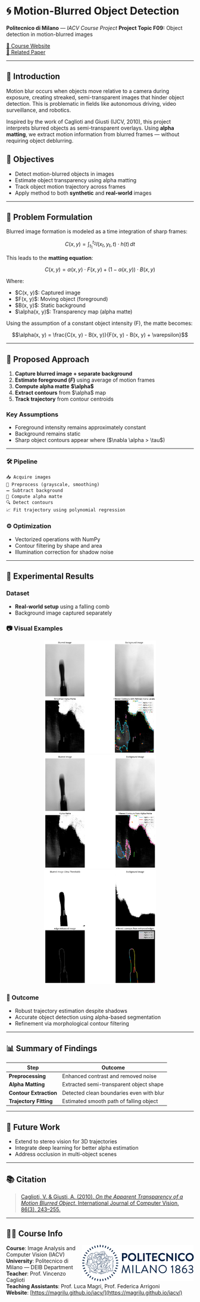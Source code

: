 

# 🌀 Motion-Blurred Object Detection

**Politecnico di Milano** — *IACV Course Project*
**Project Topic F09:** Object detection in motion-blurred images

[🔗 Course Website](https://magrilu.github.io/iacv/)\
[📄 Related Paper](https://link.springer.com/article/10.1007/s11263-008-0165-1)

---

## 🧠 Introduction

Motion blur occurs when objects move relative to a camera during exposure, creating streaked, semi-transparent images that hinder object detection. This is problematic in fields like autonomous driving, video surveillance, and robotics.

Inspired by the work of Caglioti and Giusti (IJCV, 2010), this project interprets blurred objects as semi-transparent overlays. Using **alpha matting**, we extract motion information from blurred frames — without requiring object deblurring.

## 🎯 Objectives

- Detect motion-blurred objects in images
- Estimate object transparency using alpha matting
- Track object motion trajectory across frames
- Apply method to both **synthetic** and **real-world** images

---

## 🧪 Problem Formulation

Blurred image formation is modeled as a time integration of sharp frames:

```math
C(x, y) = \int_{t_1}^{t_2} I(x_t, y_t, t) \cdot h(t) \, dt
```

This leads to the **matting equation**:

```math
C(x, y) = \alpha(x, y) \cdot F(x, y) + (1 - \alpha(x, y)) \cdot B(x, y)
```

Where:

- $C(x, y)\$: Captured image
- $F(x, y)\$: Moving object (foreground)
- $B(x, y)\$: Static background
- $\alpha(x, y)\$: Transparency map (alpha matte)

Using the assumption of a constant object intensity \(F\), the matte becomes:

```math
\alpha(x, y) = \frac{C(x, y) - B(x, y)}{F(x, y) - B(x, y) + \varepsilon}
```

---

## 🧩 Proposed Approach

1. **Capture blurred image + separate background**
2. **Estimate foreground ($F$)** using average of motion frames
3. **Compute alpha matte** **$\alpha\$**
4. **Extract contours** from $\alpha\$ map
5. **Track trajectory** from contour centroids

### Key Assumptions

- Foreground intensity remains approximately constant
- Background remains static
- Sharp object contours appear where \($\nabla \alpha > \tau\$)

---
### 🛠️ Pipeline

```text
📥 Acquire images
🧹 Preprocess (grayscale, smoothing)
➖ Subtract background
📐 Compute alpha matte
🔍 Detect contours
📈 Fit trajectory using polynomial regression
```

### ⚙️ Optimization

- Vectorized operations with NumPy
- Contour filtering by shape and area
- Illumination correction for shadow noise

---

## 🧪 Experimental Results

### Dataset

- **Real-world setup** using a falling comb
- Background image captured separately

### 📷 Visual Examples

<p align="center">
  <img src="imgs/experimental_result_1.png" width="300"/>
  <img src="imgs/experimental_result_5.png" width="300"/>
  <img src="imgs/experimental_result_3.png" width="300"/>
</p>


### 🎯 Outcome

- Robust trajectory estimation despite shadows
- Accurate object detection using alpha-based segmentation
- Refinement via morphological contour filtering

---

## 📊 Summary of Findings

| Step                   | Outcome                                  |
| ---------------------- | ---------------------------------------- |
| **Preprocessing**      | Enhanced contrast and removed noise      |
| **Alpha Matting**      | Extracted semi-transparent object shape  |
| **Contour Extraction** | Detected clean boundaries even with blur |
| **Trajectory Fitting** | Estimated smooth path of falling object  |

---

## 🚀 Future Work

- Extend to stereo vision for 3D trajectories
- Integrate deep learning for better alpha estimation
- Address occlusion in multi-object scenes

---

## 📚 Citation

> [Caglioti, V. & Giusti, A. (2010). *On the Apparent Transparency of a Motion Blurred Object*. International Journal of Computer Vision, 86(3), 243–255.](https://link.springer.com/article/10.1007/s11263-008-0165-1)

---

## 👨‍🏫 Course Info

<img src="imgs/polimi.png" alt="Politecnico di Milano" width="300" align="right"/>

**Course**: Image Analysis and Computer Vision (IACV)\
**University**: Politecnico di Milano — DEIB Department\
**Teacher**: Prof. Vincenzo Caglioti\
**Teaching Assistants**: Prof. Luca Magri, Prof. Federica Arrigoni\
**Website**: [https://magrilu.github.io/iacv/](https://magrilu.github.io/iacv/)

